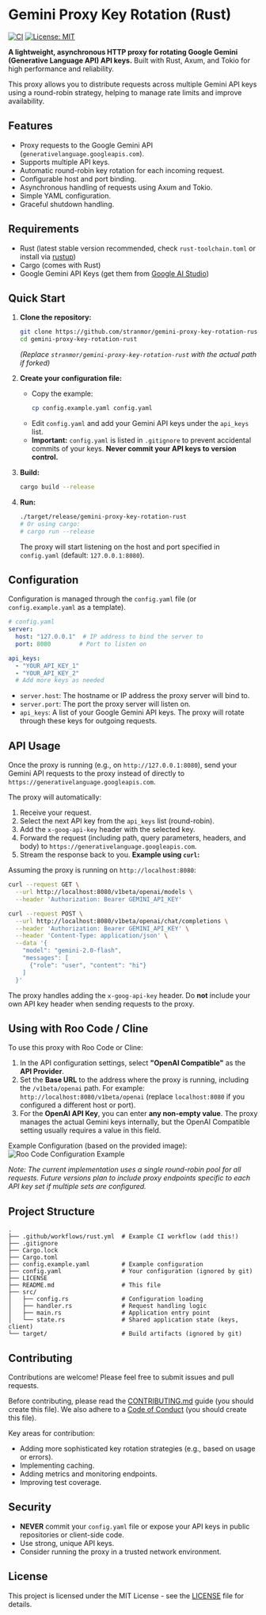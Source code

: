 # Gemini Proxy Key Rotation (Rust)

[![CI](https://github.com/stranmor/gemini-proxy-key-rotation-rust/actions/workflows/rust.yml/badge.svg)](https://github.com/stranmor/gemini-proxy-key-rotation-rust/actions/workflows/rust.yml)
[![License: MIT](https://img.shields.io/badge/License-MIT-yellow.svg)](https://opensource.org/licenses/MIT)
<!-- [![Crates.io](https://img.shields.io/crates/v/your-crate-name.svg)](https://crates.io/crates/your-crate-name) -->
<!-- [![Docs.rs](https://docs.rs/your-crate-name/badge.svg)](https://docs.rs/your-crate-name) -->

**A lightweight, asynchronous HTTP proxy for rotating Google Gemini (Generative Language API) API keys.** Built with Rust, Axum, and Tokio for high performance and reliability.

This proxy allows you to distribute requests across multiple Gemini API keys using a round-robin strategy, helping to manage rate limits and improve availability.

## Features

-   Proxy requests to the Google Gemini API (`generativelanguage.googleapis.com`).
-   Supports multiple API keys.
-   Automatic round-robin key rotation for each incoming request.
-   Configurable host and port binding.
-   Asynchronous handling of requests using Axum and Tokio.
-   Simple YAML configuration.
-   Graceful shutdown handling.

## Requirements

-   Rust (latest stable version recommended, check `rust-toolchain.toml` or install via [rustup](https://rustup.rs/))
-   Cargo (comes with Rust)
-   Google Gemini API Keys (get them from [Google AI Studio](https://aistudio.google.com/app/apikey))

## Quick Start

1.  **Clone the repository:**
    ```sh
    git clone https://github.com/stranmor/gemini-proxy-key-rotation-rust.git
    cd gemini-proxy-key-rotation-rust
    ```
    *(Replace `stranmor/gemini-proxy-key-rotation-rust` with the actual path if forked)*

2.  **Create your configuration file:**
    -   Copy the example:
        ```sh
        cp config.example.yaml config.yaml
        ```
    -   Edit `config.yaml` and add your Gemini API keys under the `api_keys` list.
    -   **Important:** `config.yaml` is listed in `.gitignore` to prevent accidental commits of your keys. **Never commit your API keys to version control.**

3.  **Build:**
    ```sh
    cargo build --release
    ```

4.  **Run:**
    ```sh
    ./target/release/gemini-proxy-key-rotation-rust
    # Or using cargo:
    # cargo run --release
    ```
    The proxy will start listening on the host and port specified in `config.yaml` (default: `127.0.0.1:8080`).

## Configuration

Configuration is managed through the `config.yaml` file (or `config.example.yaml` as a template).

```yaml
# config.yaml
server:
  host: "127.0.0.1"  # IP address to bind the server to
  port: 8080        # Port to listen on

api_keys:
  - "YOUR_API_KEY_1"
  - "YOUR_API_KEY_2"
  # Add more keys as needed
```

-   `server.host`: The hostname or IP address the proxy server will bind to.
-   `server.port`: The port the proxy server will listen on.
-   `api_keys`: A list of your Google Gemini API keys. The proxy will rotate through these keys for outgoing requests.

## API Usage

Once the proxy is running (e.g., on `http://127.0.0.1:8080`), send your Gemini API requests to the proxy instead of directly to `https://generativelanguage.googleapis.com`.

The proxy will automatically:
1.  Receive your request.
2.  Select the next API key from the `api_keys` list (round-robin).
3.  Add the `x-goog-api-key` header with the selected key.
4.  Forward the request (including path, query parameters, headers, and body) to `https://generativelanguage.googleapis.com`.
5.  Stream the response back to you.
**Example using `curl`:**

Assuming the proxy is running on `http://localhost:8080`:

```sh
curl --request GET \
  --url http://localhost:8080/v1beta/openai/models \
  --header 'Authorization: Bearer GEMINI_API_KEY'
```

```sh
curl --request POST \
  --url http://localhost:8080/v1beta/openai/chat/completions \
  --header 'Authorization: Bearer GEMINI_API_KEY' \
  --header 'Content-Type: application/json' \
  --data '{
    "model": "gemini-2.0-flash",
    "messages": [
      {"role": "user", "content": "hi"}
    ]
  }'
```

The proxy handles adding the `x-goog-api-key` header. Do **not** include your own API key header when sending requests to the proxy.

## Using with Roo Code / Cline

To use this proxy with Roo Code or Cline:

1.  In the API configuration settings, select **"OpenAI Compatible"** as the **API Provider**.
2.  Set the **Base URL** to the address where the proxy is running, including the `/v1beta/openai` path. For example: `http://localhost:8080/v1beta/openai` (replace `localhost:8080` if you configured a different host or port).
3.  For the **OpenAI API Key**, you can enter **any non-empty value**. The proxy manages the actual Gemini keys internally, but the OpenAI Compatible setting usually requires a value in this field.

Example Configuration (based on the provided image):
![Roo Code Configuration Example](https://imgur.com/a/kpKJAmo) 

*Note: The current implementation uses a single round-robin pool for all requests. Future versions plan to include proxy endpoints specific to each API key set if multiple sets are configured.*

## Project Structure

```
.
├── .github/workflows/rust.yml  # Example CI workflow (add this!)
├── .gitignore
├── Cargo.lock
├── Cargo.toml
├── config.example.yaml         # Example configuration
├── config.yaml                 # Your configuration (ignored by git)
├── LICENSE
├── README.md                   # This file
├── src/
│   ├── config.rs               # Configuration loading
│   ├── handler.rs              # Request handling logic
│   ├── main.rs                 # Application entry point
│   └── state.rs                # Shared application state (keys, client)
└── target/                     # Build artifacts (ignored by git)
```

## Contributing

Contributions are welcome! Please feel free to submit issues and pull requests.

Before contributing, please read the [CONTRIBUTING.md](CONTRIBUTING.md) guide (you should create this file). We also adhere to a [Code of Conduct](CODE_OF_CONDUCT.md) (you should create this file).

Key areas for contribution:
-   Adding more sophisticated key rotation strategies (e.g., based on usage or errors).
-   Implementing caching.
-   Adding metrics and monitoring endpoints.
-   Improving test coverage.

## Security

-   **NEVER** commit your `config.yaml` file or expose your API keys in public repositories or client-side code.
-   Use strong, unique API keys.
-   Consider running the proxy in a trusted network environment.

## License

This project is licensed under the MIT License - see the [LICENSE](LICENSE) file for details.